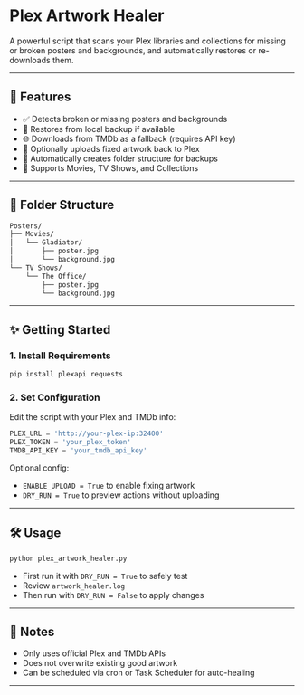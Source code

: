 # Plex Artwork Healer

A powerful script that scans your Plex libraries and collections for missing or broken posters and backgrounds, and automatically restores or re-downloads them.

---

## 🔧 Features

* ✅ Detects broken or missing posters and backgrounds
* 📂 Restores from local backup if available
* 🌐 Downloads from TMDb as a fallback (requires API key)
* 📄 Optionally uploads fixed artwork back to Plex
* 📁 Automatically creates folder structure for backups
* 🚜 Supports Movies, TV Shows, and Collections

---

## 📁 Folder Structure

```bash
Posters/
├── Movies/
│   └── Gladiator/
│       ├── poster.jpg
│       └── background.jpg
└── TV Shows/
    └── The Office/
        ├── poster.jpg
        └── background.jpg
```

---

## ✨ Getting Started

### 1. Install Requirements

```bash
pip install plexapi requests
```

### 2. Set Configuration

Edit the script with your Plex and TMDb info:

```python
PLEX_URL = 'http://your-plex-ip:32400'
PLEX_TOKEN = 'your_plex_token'
TMDB_API_KEY = 'your_tmdb_api_key'
```

Optional config:

* `ENABLE_UPLOAD = True` to enable fixing artwork
* `DRY_RUN = True` to preview actions without uploading

---

## 🛠 Usage

```bash
python plex_artwork_healer.py
```

* First run it with `DRY_RUN = True` to safely test
* Review `artwork_healer.log`
* Then run with `DRY_RUN = False` to apply changes

---

## 📌 Notes

* Only uses official Plex and TMDb APIs
* Does not overwrite existing good artwork
* Can be scheduled via cron or Task Scheduler for auto-healing

---

